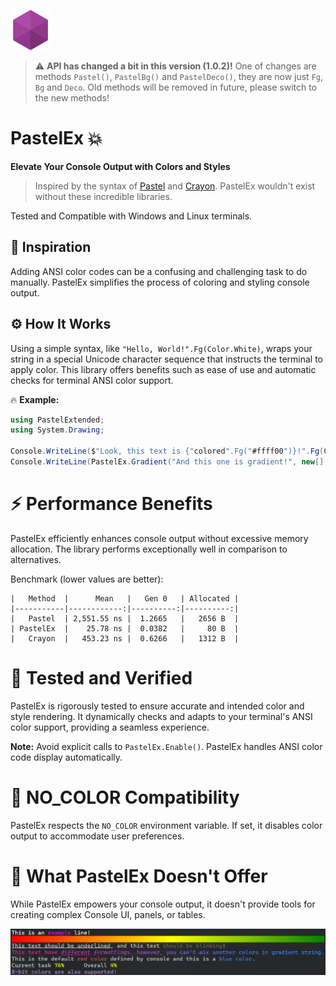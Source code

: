 ﻿![PastelEx Logo](./pastelex-logo.png)

> ⚠️ **API has changed a bit in this version (1.0.2)!** One of changes are methods `Pastel()`, `PastelBg()` and `PastelDeco()`, they are now just `Fg`, `Bg` and `Deco`. Old methods will be removed in future, please switch to the new methods!

# PastelEx 💥
**Elevate Your Console Output with Colors and Styles**

> Inspired by the syntax of [Pastel](https://github.com/silkfire/Pastel) and [Crayon](https://github.com/riezebosch/crayon). PastelEx wouldn't exist without these incredible libraries.

Tested and Compatible with Windows and Linux terminals.

## 🎨 Inspiration
Adding ANSI color codes can be a confusing and challenging task to do manually. PastelEx simplifies the process of coloring and styling console output.

## ⚙️ How It Works
Using a simple syntax, like `"Hello, World!".Fg(Color.White)`, wraps your string in a special Unicode character sequence that instructs the terminal to apply color. This library offers benefits such as ease of use and automatic checks for terminal ANSI color support.

🔥 **Example:**
```csharp
using PastelExtended;
using System.Drawing;

Console.WriteLine($"Look, this text is {"colored".Fg("#ffff00")}!".Fg(Color.White));
Console.WriteLine(PastelEx.Gradient("And this one is gradient!", new[] { Color.Magenta, Color.Aqua }));
```

# ⚡ Performance Benefits
PastelEx efficiently enhances console output without excessive memory allocation. The library performs exceptionally well in comparison to alternatives.

Benchmark (lower values are better):
```
|   Method  |      Mean   |   Gen 0   | Allocated |
|-----------|------------:|----------:|----------:|
|   Pastel  | 2,551.55 ns |  1.2665   |   2656 B  |
| PastelEx  |    25.78 ns |  0.0382   |     80 B  |
|   Crayon  |   453.23 ns |  0.6266   |   1312 B  |
```

# 🧪 Tested and Verified
PastelEx is rigorously tested to ensure accurate and intended color and style rendering. It dynamically checks and adapts to your terminal's ANSI color support, providing a seamless experience.

**Note:** Avoid explicit calls to `PastelEx.Enable()`. PastelEx handles ANSI color code display automatically.

# 🚫 NO_COLOR Compatibility
PastelEx respects the `NO_COLOR` environment variable. If set, it disables color output to accommodate user preferences.

# 🚧 What PastelEx Doesn't Offer
While PastelEx empowers your console output, it doesn't provide tools for creating complex Console UI, panels, or tables.

![Example Image](img/example1.png)